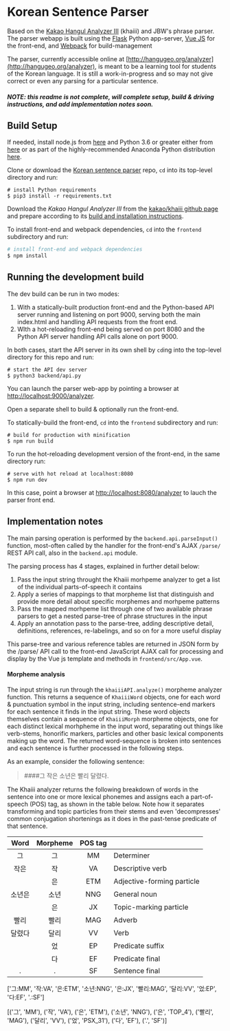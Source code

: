 # Korean Sentence Parser
Based on the [Kakao Hangul Analyzer III](https://github.com/kakao/khaiii) (khaiii) and JBW's phrase parser.  The parser webapp is built using
the [Flask](http://flask.pocoo.org) Python app-server, [Vue JS](https://vuejs.org) for the front-end, and [Webpack](https://webpack.js.org) for build-management

The parser, currently accessible online at [http://hangugeo.org/analyzer](http://hangugeo.org/analyzer), is meant to be a learning tool for students of 
the Korean language. It is still a work-in-progress and so may not give correct or even any parsing for a particular sentence.  

#### *NOTE: this readme is not complete, will complete setup, build & driving instructions, and add implementation notes soon.*


## Build Setup

If needed, install node.js from [here](https://nodejs.org/) and Python 3.6 or greater either from [here](https://www.python.org/downloads/) or as part of the highly-recommended Anaconda Python distribution
 [here](https://www.anaconda.com/download/).  

Clone or download the [Korean sentence parser](https://github.com/johnw3d/Korean-language-parser) repo, ``cd`` into its top-level directory and run:
```
# install Python requirements
$ pip3 install -r requirements.txt
```
Download the *Kakao Hangul Analyzer III* from the [kakao/khaiii github page](https://github.com/kakao/khaiii) and 
prepare according to its [build and installation instructions](https://github.com/kakao/khaiii/wiki/빌드-및-설치). 

To install front-end and webpack dependencies, ``cd`` into the ``frontend`` subdirectory and run:
``` bash
# install front-end and webpack dependencies
$ npm install
```

## Running the development build

The dev build can be run in two modes:
1. With a statically-built production front-end and the Python-based API server running and listening on port 9000, serving both the main index.html and handling API requests from the front end.
2. WIth a hot-reloading front-end being served on port 8080 and the Python API server handling API calls alone on port 9000.

In both cases, start the API server in its own shell by ``cd``ing into the top-level directory for this repo and run:
```
# start the API dev server
$ python3 backend/api.py
```
You can launch the parser web-app by pointing a browser at [http://localhost:9000/analyzer](http://localhost:9000/analyzer).

Open a separate shell to build & optionally run the front-end.

To statically-build the front-end, ``cd`` into the ``frontend`` subdirectory and run:
```
# build for production with minification
$ npm run build
```
To run the hot-reloading development version of the front-end, in the same directory run:

```
# serve with hot reload at localhost:8080
$ npm run dev
```
In this case, point a browser at [http://localhost:8080/analyzer](http://localhost:9000/analyzer) to lauch the parser front end.

## Implementation notes

The main parsing operation is performed by the ``backend.api.parseInput()`` function, most-often called by the handler for 
the front-end's AJAX ``/parse/`` REST API call, also in the ``backend.api`` module.

The parsing process has 4 stages, explained in further detail below:
1. Pass the input string throught the Khaiii morhpeme analyzer to get a list of the individual parts-of-speech it contains
2. Apply a series of mappings to that morpheme list that distinguish and provide more detail about specific morphemes and morhpeme patterns
3. Pass the mapped morhpeme list through one of two available phrase parsers to get a nested parse-tree of phrase structures in the input
4. Apply an annotation pass to the parse-tree, adding descriptive detail, definitions, references, re-labelings, and so on for a more
useful display

This parse-tree and various reference tables are returned in JSON form by the /parse/ API call to the front-end JavaScript AJAX call
for processing and display by the Vue js template and methods in ``frontend/src/App.vue``.
 
#### Morpheme analysis

The input string is run through the ``khaiiiAPI.analyze()`` morpheme analyzer function.  This returns a sequence of ``KhaiiiWord`` objects,
one for each word & punctuation symbol in the input string, including sentence-end markers for each sentence it finds in the input string.
These word objects themselves contain a sequence of ``KhaiiiMorph`` morpheme objects, one for each distinct lexical morhpheme in the input word,
separating out things like verb-stems, honorific markers, particles and other basic lexical components making up the word.  The returned
word-sequence is broken into sentences and each sentence is further processed in the following steps.

As an example, consider the following sentence:

>####그 작은 소년은 빨리 달렸다.

The Khaiii analyzer returns the following breakdown of words in the sentence into one or more lexical phonemes and assigns each a part-of-speech (POS)
tag, as shown in the table below. Note how it separates transforming and topic particles from their stems and even 'decompresses' common 
conjugation shortenings as it does in the past-tense predicate of that sentence.

|Word   |  Morpheme | POS tag |     |
|:-----:|:---------:|:-------:|-----|
| 그     | 그 | MM |  Determiner  |
| 작은    | 작 | VA  |  Descriptive verb|
|        | 은 | ETM |  Adjective-forming particle |   
| 소년은  | 소년 |  NNG |  General noun |
|        | 은 | JX  |  Topic-marking particle |
| 빨리   | 빨리 | MAG |  Adverb |
| 달렸다  | 달리 | VV |  Verb  |
|         |었 | EP | Predicate suffix |
|         | 다 | EF  |  Predicate final |
| .     | . | SF   |   Sentence final |
 
 ['그:MM',
 '작:VA',
 '은:ETM',
 '소년:NNG',
 '은:JX',
 '빨리:MAG',
 '달리:VV',
 '었:EP',
 '다:EF',
 '.:SF']
 
 [('그', 'MM'),
 ('작', 'VA'),
 ('은', 'ETM'),
 ('소년', 'NNG'),
 ('은', 'TOP_4'),
 ('빨리', 'MAG'),
 ('달리', 'VV'),
 ('었', 'PSX_31'),
 ('다', 'EF'),
 ('.', 'SF')]

